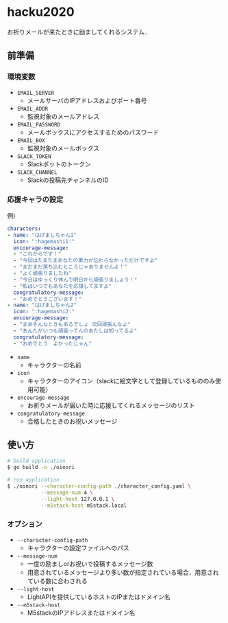 # hacku2020
お祈りメールが来たときに励ましてくれるシステム．

## 前準備
### 環境変数
- `EMAIL_SERVER`
    - メールサーバのIPアドレスおよびポート番号
- `EMAIL_ADDR`
    - 監視対象のメールアドレス
- `EMAIL_PASSWORD`
    - メールボックスにアクセスするためのパスワード
- `EMAIL_BOX`
    - 監視対象のメールボックス 
- `SLACK_TOKEN`
    - Slackボットのトークン
- `SLACK_CHANNEL`
    - Slackの投稿先チャンネルのID

### 応援キャラの設定
例)
```yaml
characters:
- name: "はげましちゃん1"
  icon: ":hagemashi1:"
  encourage-message:
  - "これからです！"
  - "今回はたまたまあなたの実力が伝わらなかっただけですよ"
  - "まだまだ落ち込むところじゃありませんよ！"
  - "よく頑張りましたね"
  - "今日はゆっくり休んで明日から頑張りましょう！"
  - "私はいつでもあなたを応援してますよ"
  congratulatory-message:
  - "おめでとうございます！"
- name: "はげましちゃん2"
  icon: ":hagemashi2:"
  encourage-message:
  - "まあそんなときもあるでしょ 次回頑張んなよ"
  - "あんたがいつも頑張ってんのあたしは知ってるよ"
  congratulatory-message:
  - "おめでとう　よかったじゃん"
```

- `name`
    - キャラクターの名前
- `icon`
    - キャラクターのアイコン（slackに絵文字として登録しているもののみ使用可能）
- `encourage-message`
    - お祈りメールが届いた時に応援してくれるメッセージのリスト
- `congratulatory-message`
    - 合格したときのお祝いメッセージ
    
## 使い方
```bash
# build application
$ go build -o ./oinori

# run application
$ ./oinori --character-config-path ./character_config.yaml \
           --message-num 4 \
           --light-host 127.0.0.1 \
           --m5stack-host m5stack.local
```

### オプション
- `--character-config-path`
    - キャラクターの設定ファイルへのパス
- `--message-num`
    - 一度の励ましorお祝いで投稿するメッセージ数
    - 用意されているメッセージより多い数が指定されている場合，用意されている数に合わされる
- `--light-host`
    - LightAPIを提供しているホストのIPまたはドメイン名
- `--m5stack-host`
    - M5stackのIPアドレスまたはドメイン名

